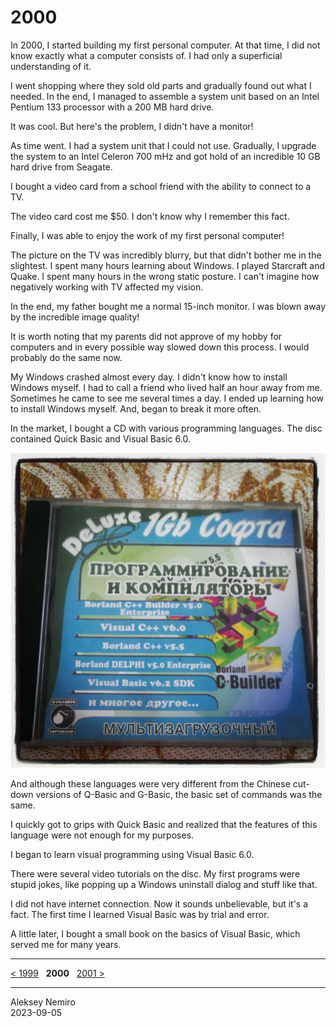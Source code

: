 # 2000

In 2000, I started building my first personal computer.
At that time, I did not know exactly what a computer consists of.
I had only a superficial understanding of it.

I went shopping where they sold old parts and gradually found out what I needed.
In the end, I managed to assemble a system unit based on an Intel Pentium 133 processor with a 200 MB hard drive.

It was cool. But here's the problem, I didn't have a monitor!

As time went. I had a system unit that I could not use.
Gradually, I upgrade the system to an Intel Celeron 700 mHz and got hold of an incredible 10 GB hard drive from Seagate.

I bought a video card from a school friend with the ability to connect to a TV.

The video card cost me $50. I don't know why I remember this fact.

Finally, I was able to enjoy the work of my first personal computer!

The picture on the TV was incredibly blurry, but that didn't bother me in the slightest.
I spent many hours learning about Windows. I played Starcraft and Quake.
I spent many hours in the wrong static posture.
I can't imagine how negatively working with TV affected my vision.

In the end, my father bought me a normal 15-inch monitor.
I was blown away by the incredible image quality!

It is worth noting that my parents did not approve of my hobby for computers
and in every possible way slowed down this process. I would probably do the same now.

My Windows crashed almost every day. I didn't know how to install Windows myself.
I had to call a friend who lived half an hour away from me. Sometimes he came to see me several times a day.
I ended up learning how to install Windows myself. And, began to break it more often.

In the market, I bought a CD with various programming languages.
The disc contained Quick Basic and Visual Basic 6.0.

![CD with programming languages](assets/cd.jpg)

And although these languages were very different from the Chinese cut-down
versions of Q-Basic and G-Basic, the basic set of commands was the same.

I quickly got to grips with Quick Basic and realized that the features of this language were not enough for my purposes.

I began to learn visual programming using Visual Basic 6.0.

There were several video tutorials on the disc.
My first programs were stupid jokes, like popping up a Windows uninstall dialog and stuff like that.

I did not have internet connection. Now it sounds unbelievable, but it's a fact.
The first time I learned Visual Basic was by trial and error.

A little later, I bought a small book on the basics of Visual Basic, which served me for many years.

---
[< 1999](/1999) &nbsp; **2000** &nbsp; [2001 >](/2001)

---
Aleksey Nemiro  
2023-09-05
